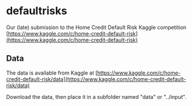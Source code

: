# defaultrisks
Our (late) submission to the Home Credit Default Risk Kaggle competition [https://www.kaggle.com/c/home-credit-default-risk](https://www.kaggle.com/c/home-credit-default-risk)

## Data
The data is available from Kaggle at
[https://www.kaggle.com/c/home-credit-default-risk/data](https://www.kaggle.com/c/home-credit-default-risk/data)

Download the data, then place it in a subfolder named "data" or "../input".
